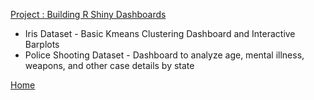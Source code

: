 [Project : Building R Shiny Dashboards](https://github.com/baileywellen/Learning-RShiny)  
* Iris Dataset - Basic Kmeans Clustering Dashboard and Interactive Barplots
* Police Shooting Dataset - Dashboard to analyze age, mental illness, weapons, and other case details by state  



[Home](index.md)

